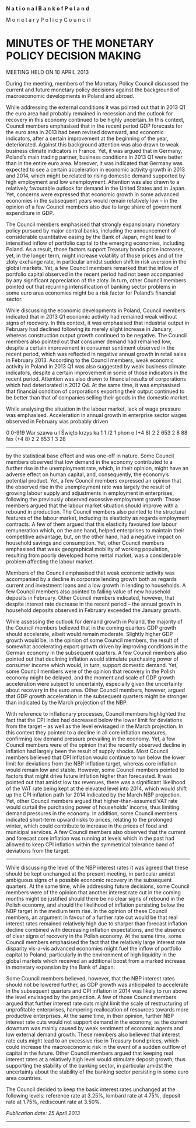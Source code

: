 **N** **a** **t** **i** **o** **n** **a** **l** **B** **a** **n** **k** **o** **f** **P** **o** **l** **a** **n** **d**

M o n e t a r y P o l i c y C o u n c i l

# MINUTES OF THE MONETARY POLICY DECISION MAKING
 MEETING HELD ON 10 APRIL 2013

During the meeting, members of the Monetary Policy Council discussed the current and future
monetary policy decisions against the background of macroeconomic developments in Poland and
abroad.

While addressing the external conditions it was pointed out that in 2013 Q1 the euro area had
probably remained in recession and the outlook for recovery in this economy continued to be highly
uncertain. In this context, Council members emphasised that in the recent period GDP forecasts for
the euro area in 2013 had been revised downward, and economic indicators, after a certain
improvement at the beginning of the year, deteriorated. Against this background attention was also
drawn to weak business climate indicators in France. Yet, it was argued that in Germany, Poland’s
main trading partner, business conditions in 2013 Q1 were better than in the entire euro area.
Moreover, it was indicated that Germany was expected to see a certain acceleration in economic
activity growth in 2013 and 2014, which might be related to rising domestic demand supported by
high employment and low unemployment. Attention was also drawn to a relatively favourable
outlook for demand in the United States and in Japan. Yet, concerns were expressed that economic
growth in some advanced economies in the subsequent years would remain relatively low – in the
opinion of a few Council members also due to large share of government expenditure in GDP.

The Council members emphasised that strongly expansionary monetary policy pursued by major
central banks, including the announcement of considerable quantitative easing by the Bank of
Japan, might lead to intensified inflow of portfolio capital to the emerging economies, including
Poland. As a result, those factors support Treasury bonds price increases, yet, in the longer term,
might increase volatility of those prices and of the zloty exchange rate, in particular amidst sudden
shift in risk aversion in the global markets. Yet, a few Council members remarked that the inflow of
portfolio capital observed in the recent period had not been accompanied by any significant
appreciation of the zloty. In turn, other Council members pointed out that recurring intensification
of banking sector problems in some euro area economies might be a risk factor for Poland’s
financial sector.

While discussing the economic developments in Poland, Council members indicated that in 2013
Q1 economic activity had remained weak without signs of recovery. In this context, it was
emphasised that industrial output in February had declined following its merely slight increase in
January, whereas construction output growth continued to be negative. The Council members also
pointed out that consumer demand had remained low, despite a certain improvement in consumer
sentiment observed in the recent period, which was reflected in negative annual growth in retail
sales in February 2013. According to the Council members, weak economic activity in Poland in
2013 Q1 was also suggested by weak business climate indicators, despite a certain improvement in
some of those indicators in the recent period. Attention was also drawn to financial results of
corporations which had deteriorated in 2012 Q4. At the same time, it was emphasised that financial
condition of corporations exporting their output continued to be better than that of companies
selling their goods in the domestic market.

While analysing the situation in the labour market, lack of wage pressure was emphasised.
Acceleration in annual growth in enterprise sector wages observed in February was probably driven

0 0-919 War szawa u l Święto krzys ka 1 1 /2 1 phon e (+4 8) 2 2 653 2 8 88 fax (+4 8) 2 2 653 1 3 28


-----

by the statistical base effect and was one-off in nature. Some Council members observed that low
demand in the economy contributed to a further rise in the unemployment rate, which, in their
opinion, might have an adverse effect on human capital, and, consequently, the economy’s potential
product. Yet, a few Council members expressed an opinion that the observed rise in the
unemployment rate was largely the result of growing labour supply and adjustments in employment
in enterprises, following the previously observed excessive employment growth. Those members
argued that the labour market situation should improve with a rebound in production. The Council
members also pointed to the structural features of the labour market, including its elasticity as
regards employment contracts. A few of them argued that this elasticity favoured low labour
remuneration which, on the one hand, helped enterprises to maintain their competitive advantage,
but, on the other hand, had a negative impact on household savings and consumption. Yet, other
Council members emphasised that weak geographical mobility of working population, resulting
from poorly developed home rental market, was a considerable problem affecting the labour
market.

Members of the Council emphasised that weak economic activity was accompanied by a decline in
corporate lending growth both as regards current and investment loans and a low growth in lending
to households. A few Council members also pointed to falling value of new household deposits in
February. Other Council members indicated, however, that despite interest rate decrease in the
recent period – the annual growth in household deposits observed in February exceeded the January
growth.

While assessing the outlook for demand growth in Poland, the majority of the Council members
believed that in the coming quarters GDP growth should accelerate, albeit would remain moderate.
Slightly higher GDP growth would be, in the opinion of some Council members, the result of
somewhat accelerating export growth driven by improving conditions in the German economy in
the subsequent quarters. A few Council members also pointed out that declining inflation would
stimulate purchasing power of consumer income which would, in turn, support domestic demand.
Yet, some Council members were of the opinion that recovery in the Polish economy might be
delayed, and the moment and scale of GDP growth acceleration were subject to uncertainty,
especially given the uncertainty about recovery in the euro area. Other Council members, however,
argued that GDP growth acceleration in the subsequent quarters might be stronger than indicated by
the March projection of the NBP.

With reference to inflationary processes, Council members highlighted the fact that the CPI index
had decreased below the lower limit for deviations from the target – as well as the level envisaged
in the March projection. In this context they pointed to a decline in all core inflation measures,
confirming low demand pressure prevailing in the economy. Yet, a few Council members were of
the opinion that the recently observed decline in inflation had largely been the result of supply
shocks. Most Council members believed that CPI inflation would continue to run below the lower
limit for deviations from the NBP inflation target, whereas core inflation would remain low and
stable. However, some Council members pointed to factors that might drive future inflation higher
than forecasted. It was pointed out that amidst low tax revenues, there was a significant likelihood
of the VAT rate being kept at the elevated level into 2014, which would shift up the CPI inflation
path for 2014 indicated by the March NBP projection. Yet, other Council members argued that
higher-than-assumed VAT rate would curtail the purchasing power of households' income, thus
limiting demand pressures in the economy. In addition, some Council members indicated short-term
upward risks to prices, relating to the prolonged winter, which could contribute to increase in the
prices of food and municipal services. A few Council members also observed that the current and
forecast core inflation was running at levels which in the past had allowed to keep CPI inflation
within the symmetrical tolerance band of deviations from the target.


-----

While discussing the level of the NBP interest rates it was agreed that these should be kept
unchanged at the present meeting, in particular amidst ambiguous signs of a possible economic
recovery in the subsequent quarters. At the same time, while addressing future decisions, some
Council members were of the opinion that another interest rate cut in the coming months might be
justified should there be no clear signs of rebound in the Polish economy, and should the likelihood
of inflation persisting below the NBP target in the medium term rise. In the opinion of these
Council members, an argument in favour of a further rate cut would be that real interest rates
remained relatively high due to sharper than forecast inflation decline combined with decreasing
inflation expectations, and the absence of clear signs of recovery in the Polish economy. At the
same time, some Council members emphasised the fact that the relatively large interest rate
disparity vis-a-vis advanced economies might fuel the inflow of portfolio capital to Poland,
particularly in the environment of high liquidity in the global markets which received an additional
boost from a marked increase in monetary expansion by the Bank of Japan.

Some Council members believed, however, that the NBP interest rates should not be lowered
further, as GDP growth was anticipated to accelerate in the subsequent quarters and CPI inflation in
2014 was likely to run above the level envisaged by the projection. A few of those Council
members argued that further interest rate cuts might limit the scale of restructuring of unprofitable
enterprises, hampering reallocation of resources towards more productive enterprises. At the same
time, in their opinion, further NBP interest rate cuts would not support demand in the economy, as
the current downturn was mainly caused by weak sentiment of economic agents and low external
demand growth. These members also believed that interest rate cuts might lead to an excessive rise
in Treasury bond prices, which could increase the macroeconomic risk in the event of a sudden
outflow of capital in the future. Other Council members argued that keeping real interest rates at a
relatively high level would stimulate deposit growth, thus supporting the stability of the banking
sector, in particular amidst the uncertainty about the stability of the banking sector persisting in
some euro area countries.

The Council decided to keep the basic interest rates unchanged at the following levels: reference
rate at 3.25%, lombard rate at 4.75%, deposit rate at 1.75%, rediscount rate at 3.50%.

_Publication date: 25 April 2013_


-----

